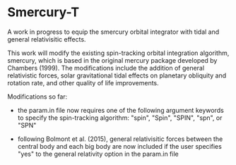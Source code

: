 # Smercury-T
A work in progress to equip the smercury orbital integrator with tidal and general relativisitic effects.

This work will modify the existing spin-tracking orbital integration algorithm, smercury, which is based in the original mercury package developed by Chambers (1999). The modifications include the addition of general relativistic forces, solar gravitational tidal effects on planetary obliquity and rotation rate, and other quality of life improvements. 

Modifications so far:

- the param.in file now requires one of the following argument keywords to specify the spin-tracking algorithm: "spin", "Spin", "SPIN", "spn", or "SPN"

- following Bolmont et al. (2015), general relativisitic forces between the central body and each big body are now included if the user specifies "yes" to the general relativity option in the param.in file

